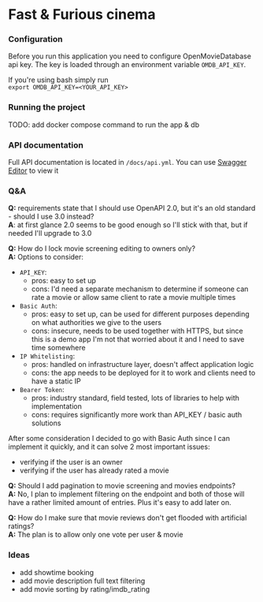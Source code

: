 # Fast & Furious cinema

### Configuration
Before you run this application you need to configure OpenMovieDatabase api key. The key is loaded through an environment variable `OMDB_API_KEY`.

If you're using bash simply run\
`export OMDB_API_KEY=<YOUR_API_KEY>`


### Running the project
TODO: add docker compose command to run the app & db

### API documentation
Full API documentation is located in `/docs/api.yml`. You can use [Swagger Editor](https://editor-next.swagger.io/) to view it

### Q&A
**Q:** requirements state that I should use OpenAPI 2.0, but it's an old standard - should I use 3.0 instead?\
**A**: at first glance 2.0 seems to be good enough so I'll stick with that, but if needed I'll upgrade to 3.0

**Q:** How do I lock movie screening editing to owners only?\
**A:** Options to consider:  
  - `API_KEY`:
    - pros: easy to set up
    - cons: I'd need a separate mechanism to determine if someone can rate a movie or allow same client to rate a movie multiple times
  - `Basic Auth`:
    - pros: easy to set up, can be used for different purposes depending on what authorities we give to the users
    - cons: insecure, needs to be used together with HTTPS, but since this is a demo app I'm not that worried about it and I need to save time somewhere
  - `IP Whitelisting`:
    - pros: handled on infrastructure layer, doesn't affect application logic
    - cons: the app needs to be deployed for it to work and clients need to have a static IP
  - `Bearer Token`:
    - pros: industry standard, field tested, lots of libraries to help with implementation
    - cons: requires significantly more work than API_KEY / basic auth solutions

After some consideration I decided to go with Basic Auth since I can implement it quickly, and it can solve 2 most important issues:
  - verifying if the user is an owner
  - verifying if the user has already rated a movie

**Q:** Should I add pagination to movie screening and movies endpoints?\
**A:** No, I plan to implement filtering on the endpoint and both of those will have a rather limited amount of entries. Plus it's easy to add later on.

**Q:** How do I make sure that movie reviews don't get flooded with artificial ratings?\
**A:** The plan is to allow only one vote per user & movie

### Ideas
- add showtime booking
- add movie description full text filtering
- add movie sorting by rating/imdb_rating
